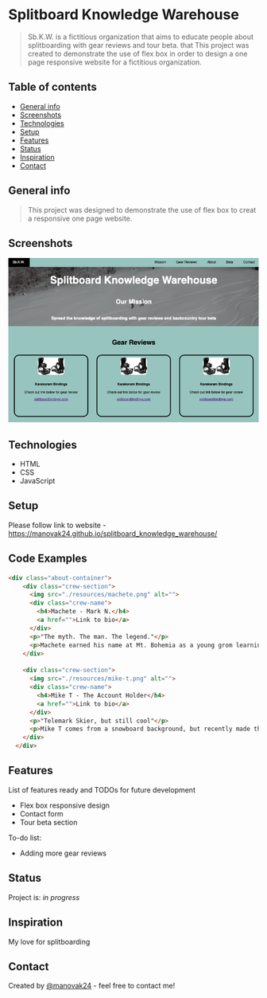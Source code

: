 # Splitboard Knowledge Warehouse
> Sb.K.W. is a fictitious organization that aims to educate people about splitboarding with gear reviews and tour beta.  that This project was created to demonstrate the use of flex box in order to design a one page responsive website for a fictitious organization.

## Table of contents
* [General info](#general-info)
* [Screenshots](#screenshots)
* [Technologies](#technologies)
* [Setup](#setup)
* [Features](#features)
* [Status](#status)
* [Inspiration](#inspiration)
* [Contact](#contact)

## General info
>This project was designed to demonstrate the use of flex box to creat a responsive one page website.

## Screenshots
![Example screenshot](./resources/screenshot.png)

## Technologies
* HTML
* CSS
* JavaScript

## Setup
Please follow link to website - https://manovak24.github.io/splitboard_knowledge_warehouse/

## Code Examples
```html
<div class="about-container">
    <div class="crew-section">
      <img src="./resources/machete.png" alt="">
      <div class="crew-name">
        <h4>Machete - Mark N.</h4>
        <a href="">Link to bio</a>
      </div>
      <p>"The myth. The man. The legend."</p>
      <p>Machete earned his name at Mt. Bohemia as a young grom learning how to survive the rugged backcountry terrain.</p>
    </div>

    <div class="crew-section">
      <img src="./resources/mike-t.png" alt="">
      <div class="crew-name">
        <h4>Mike T - The Account Holder</h4>
        <a href="">Link to bio</a>
      </div> 
      <p>"Telemark Skier, but still cool"</p>
      <p>Mike T comes from a snowboard background, but recently made the switch to Telemark Skiing with hopes of becoming cool.</p>
    </div>
  </div>
```  

## Features
List of features ready and TODOs for future development
* Flex box responsive design
* Contact form
* Tour beta section

To-do list:
* Adding more gear reviews

## Status
Project is: _in progress_

## Inspiration
My love for splitboarding

## Contact
Created by [@manovak24](https://github.com/manovak24) - feel free to contact me!